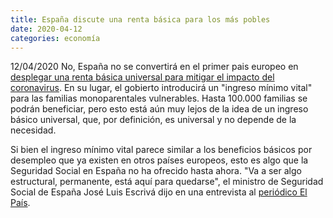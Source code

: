 ```yaml
---
title: España discute una renta básica para los más pobles
date: 2020-04-12
categories: economía
---
```


12/04/2020 No, España no se convertirá en el primer pais europeo en [desplegar una renta básica universal para mitigar el impacto del coronavirus](https://www.dw.com/en/spain-discusses-basic-income-for-the-poorest-amid-coronavirus-fallout/a-53096390). En su lugar, el gobierto introducirá un "ingreso mínimo vital" para las familias monoparentales vulnerables. Hasta 100.000 familias se podrán beneficiar, pero esto está aún muy lejos de la idea de un ingreso básico universal, que, por definición, es universal y no depende de la necesidad.

Si bien el ingreso mínimo vital parece similar a los beneficios básicos por desempleo que ya existen en otros países europeos, esto es algo que la Seguridad Social en España no ha ofrecido hasta ahora. "Va a ser algo estructural, permanente, está aquí para quedarse", el ministro de Seguridad Social de España José Luis Escrivá dijo en una entrevista al [periódico El País](https://elpais.com/economia/2020-04-12/jose-luis-escriva-tras-un-seismo-se-invierte-en-infraestructuras-aqui-hay-que-proteger-rentas.html).

<!-- more -->

